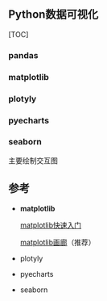## Python数据可视化

[TOC]

### pandas

### matplotlib

### plotyly

### pyecharts

### seaborn

主要绘制交互图



## 参考

- **matplotlib**

  [matplotlib快速入门](http://www.toutiao.com/i6410597836664078849/)

  [matplotlib画廊](http://matplotlib.org/gallery)（推荐）

- plotyly

- pyecharts

- seaborn